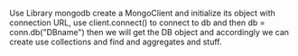 Use Library mongodb
create a MongoClient and initialize its object with connection URL, use client.connect() to connect to db and then db = conn.db("DBname") then we will get the DB object and accordingly we can create use collections and find and aggregates and stuff.
